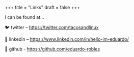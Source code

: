 +++
title = "Links"
draft = false
+++

I can be found at...

🐦 twitter – <https://twitter.com/tacosandlinux>

🤝 linkedin – <https://www.linkedin.com/in/hello-im-eduardo/>

📖 github - <https://github.com/eduardo-robles>
